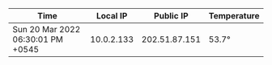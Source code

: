 | Time     | Local IP | Public IP | Temperature |
| ----------- | ----------- | ----------- | ----------- |
| Sun 20 Mar 2022 06:30:01 PM +0545      | 10.0.2.133     | 202.51.87.151  | 53.7° |
